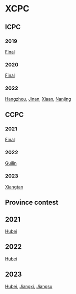 # XCPC

## ICPC

### 2019

[Final](https://github.com/LucianXu/XCPC/tree/main/ICPC/2019/Final)

### 2020

[Final](https://github.com/LucianXu/XCPC/tree/main/ICPC/2020/Final)

### 2022

[Hangzhou](https://github.com/LucianXu/XCPC/tree/main/ICPC/2022/Hangzhou), 
[Jinan](https://github.com/LucianXu/XCPC/tree/main/ICPC/2022/Jinan),
[Xiaan](https://github.com/LucianXu/XCPC/tree/main/ICPC/2022/Xiaan),
[Nanjing](https://github.com/LucianXu/XCPC/blob/main/ICPC/2022/Nanjing)

## CCPC

### 2021

[Final](https://github.com/LucianXu/XCPC/tree/main/CCPC/2021/Final)

### 2022

[Guilin](https://github.com/LucianXu/XCPC/tree/main/CCPC/2022/Guilin)

### 2023

[Xiangtan](https://github.com/LucianXu/XCPC/tree/main/CCPC/2023/Xiangtan)

## Province contest

## 2021

[Hubei](https://github.com/LucianXu/XCPC/tree/main/ProvinceContest/2021/Hubei)

## 2022

[Hubei](https://github.com/LucianXu/XCPC/tree/main/ProvinceContest/2022/Hubei)

## 2023

[Hubei](https://github.com/LucianXu/XCPC/tree/main/ProvinceContest/2023/Hubei),
[Jiangxi](https://github.com/LucianXu/XCPC/tree/main/ProvinceContest/2023/Jiangxi),
[Jiangsu](https://github.com/LucianXu/XCPC/tree/main/ProvinceContest/2023/Jiangsu)

